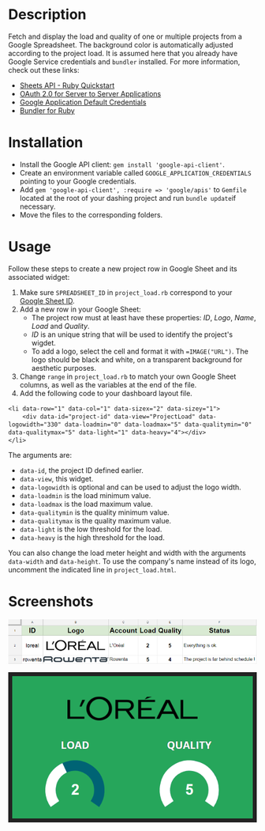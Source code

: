 # Description
Fetch and display the load and quality of one or multiple projects from a Google Spreadsheet. The background color is automatically adjusted according to the project load. It is assumed here that you already have Google Service credentials and `bundler` installed. For more information, check out these links:
* [Sheets API - Ruby Quickstart](https://developers.google.com/sheets/api/quickstart/ruby)
* [OAuth 2.0 for Server to Server Applications](https://developers.google.com/api-client-library/ruby/auth/service-accounts)
* [Google Application Default Credentials](https://developers.google.com/identity/protocols/application-default-credentials)
* [Bundler for Ruby](http://bundler.io/)

# Installation
* Install the Google API client: `gem install 'google-api-client'`.
* Create an environment variable called `GOOGLE_APPLICATION_CREDENTIALS` pointing to your Google credentials.
* Add `gem 'google-api-client', :require => 'google/apis'` to `Gemfile` located at the root of your dashing project and run `bundle update`if necessary.
* Move the files to the corresponding folders.

# Usage
Follow these steps to create a new project row in Google Sheet and its associated widget:
1. Make sure `SPREADSHEET_ID` in `project_load.rb` correspond to your [Google Sheet ID](https://developers.google.com/sheets/api/guides/concepts#spreadsheet_id).
2. Add a new row in your Google Sheet:
    * The project row must at least have these properties: _ID_, _Logo_, _Name_, _Load_ and _Quality_.
    * _ID_ is an unique string that will be used to identify the project's wigdet.
    * To add a logo, select the cell and format it with `=IMAGE("URL")`. The logo should be black and white, on a transparent background for aesthetic purposes.
3. Change `range` in `project_load.rb` to match your own Google Sheet columns, as well as the variables at the end of the file.
4. Add the following code to your dashboard layout file.
```
<li data-row="1" data-col="1" data-sizex="2" data-sizey="1">
    <div data-id="project-id" data-view="ProjectLoad" data-logowidth="330" data-loadmin="0" data-loadmax="5" data-qualitymin="0" data-qualitymax="5" data-light="1" data-heavy="4"></div>
</li>
```
The arguments are:
   * `data-id`, the project ID defined earlier.
   * `data-view`, this widget.
   * `data-logowidth` is optional and can be used to adjust the logo width.
   * `data-loadmin` is the load minimum value.
   * `data-loadmax` is the load maximum value.
   * `data-qualitymin` is the quality minimum value.
   * `data-qualitymax` is the quality maximum value.
   * `data-light` is the low threshold for the load.
   * `data-heavy` is the high threshold for the load.

You can also change the load meter height and width with the arguments `data-width` and `data-height`. To use the company's name instead of its logo, uncomment the indicated line in `project_load.html`.

# Screenshots
![Sheet Example](screenshots/sheet_example.png)

![ProjectLoad Preview](screenshots/project_load.png)
